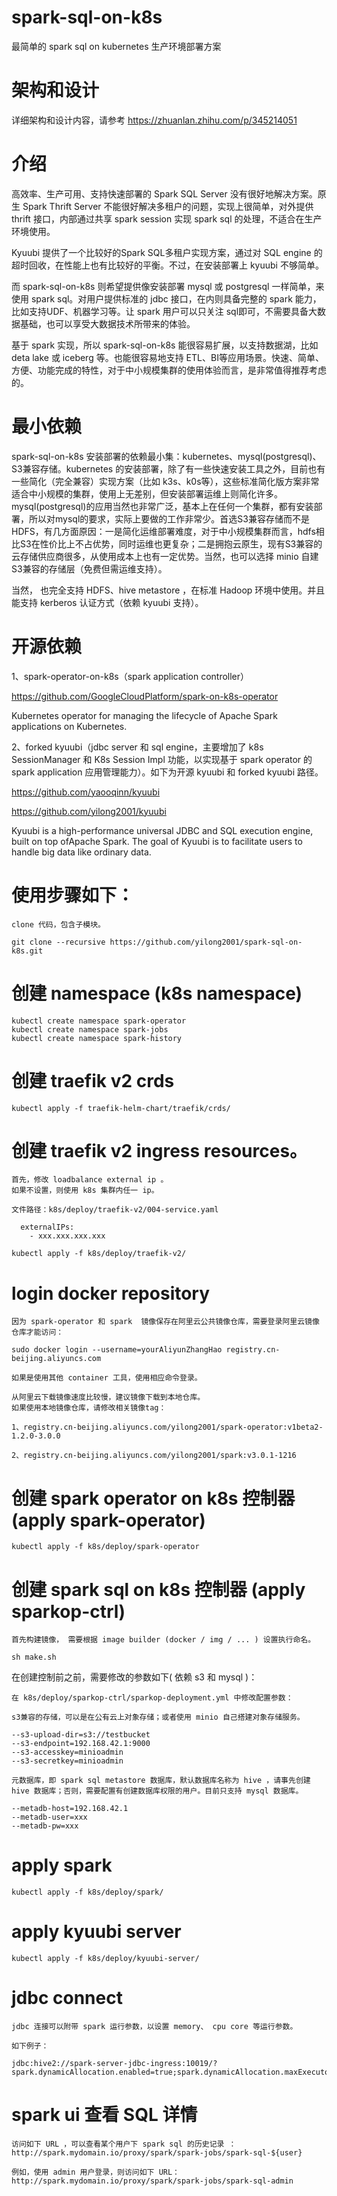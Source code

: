 # spark-sql-on-k8s
最简单的 spark sql on kubernetes 生产环境部署方案

# 架构和设计
详细架构和设计内容，请参考 https://zhuanlan.zhihu.com/p/345214051

# 介绍
高效率、生产可用、支持快速部署的 Spark SQL Server 没有很好地解决方案。原生 Spark Thrift Server 不能很好解决多租户的问题，实现上很简单，对外提供 thrift 接口，内部通过共享 spark session 实现 spark sql 的处理，不适合在生产环境使用。

Kyuubi 提供了一个比较好的Spark SQL多租户实现方案，通过对 SQL engine 的超时回收，在性能上也有比较好的平衡。不过，在安装部署上 kyuubi 不够简单。

而 spark-sql-on-k8s 则希望提供像安装部署 mysql 或 postgresql 一样简单，来使用 spark sql。对用户提供标准的 jdbc 接口，在内则具备完整的 spark 能力，比如支持UDF、机器学习等。让 spark 用户可以只关注 sql即可，不需要具备大数据基础，也可以享受大数据技术所带来的体验。

基于 spark 实现，所以 spark-sql-on-k8s 能很容易扩展，以支持数据湖，比如 deta lake 或 iceberg 等。也能很容易地支持 ETL、BI等应用场景。快速、简单、方便、功能完成的特性，对于中小规模集群的使用体验而言，是非常值得推荐考虑的。

# 最小依赖
spark-sql-on-k8s 安装部署的依赖最小集：kubernetes、mysql(postgresql)、S3兼容存储。kubernetes 的安装部署，除了有一些快速安装工具之外，目前也有一些简化（完全兼容）实现方案（比如 k3s、k0s等），这些标准简化版方案非常适合中小规模的集群，使用上无差别，但安装部署运维上则简化许多。mysql(postgresql)的应用当然也非常广泛，基本上在任何一个集群，都有安装部署，所以对mysql的要求，实际上要做的工作非常少。首选S3兼容存储而不是HDFS，有几方面原因：一是简化运维部署难度，对于中小规模集群而言，hdfs相比S3在性价比上不占优势，同时运维也更复杂；二是拥抱云原生，现有S3兼容的云存储供应商很多，从使用成本上也有一定优势。当然，也可以选择 minio 自建S3兼容的存储层（免费但需运维支持）。

当然， 也完全支持 HDFS、hive metastore ，在标准 Hadoop 环境中使用。并且能支持 kerberos 认证方式（依赖 kyuubi 支持）。

# 开源依赖
1、spark-operator-on-k8s（spark application controller）

https://github.com/GoogleCloudPlatform/spark-on-k8s-operator

Kubernetes operator for managing the lifecycle of Apache Spark applications on Kubernetes.

2、forked kyuubi（jdbc server 和 sql engine，主要增加了 k8s SessionManager 和 K8s Session Impl 功能，以实现基于 spark operator 的 spark application 应用管理能力）。如下为开源 kyuubi 和 forked kyuubi 路径。

https://github.com/yaooqinn/kyuubi

https://github.com/yilong2001/kyuubi

Kyuubi is a high-performance universal JDBC and SQL execution engine, built on top ofApache Spark. The goal of Kyuubi is to facilitate users to handle big data like ordinary data.


# 使用步骤如下：

```
clone 代码，包含子模块。

git clone --recursive https://github.com/yilong2001/spark-sql-on-k8s.git

```

# 创建 namespace (k8s namespace)

```
kubectl create namespace spark-operator
kubectl create namespace spark-jobs
kubectl create namespace spark-history

```

# 创建 traefik v2 crds

```
kubectl apply -f traefik-helm-chart/traefik/crds/
```

# 创建 traefik v2 ingress resources。

```
首先，修改 loadbalance external ip 。
如果不设置，则使用 k8s 集群内任一 ip。

文件路径：k8s/deploy/traefik-v2/004-service.yaml

  externalIPs:
    - xxx.xxx.xxx.xxx

kubectl apply -f k8s/deploy/traefik-v2/
```

# login docker repository
```
因为 spark-operator 和 spark  镜像保存在阿里云公共镜像仓库，需要登录阿里云镜像仓库才能访问：

sudo docker login --username=yourAliyunZhangHao registry.cn-beijing.aliyuncs.com

如果是使用其他 container 工具，使用相应命令登录。

从阿里云下载镜像速度比较慢，建议镜像下载到本地仓库。
如果使用本地镜像仓库，请修改相关镜像tag：

1、registry.cn-beijing.aliyuncs.com/yilong2001/spark-operator:v1beta2-1.2.0-3.0.0

2、registry.cn-beijing.aliyuncs.com/yilong2001/spark:v3.0.1-1216

```

# 创建 spark operator on k8s 控制器 (apply spark-operator)
```
kubectl apply -f k8s/deploy/spark-operator
```

# 创建 spark sql on k8s 控制器 (apply sparkop-ctrl)
```
首先构建镜像， 需要根据 image builder (docker / img / ... ) 设置执行命名。

sh make.sh 
```

在创建控制前之前，需要修改的参数如下( 依赖 s3 和 mysql )：
```
在 k8s/deploy/sparkop-ctrl/sparkop-deployment.yml 中修改配置参数：

s3兼容的存储，可以是在公有云上对象存储；或者使用 minio 自己搭建对象存储服务。

--s3-upload-dir=s3://testbucket
--s3-endpoint=192.168.42.1:9000
--s3-accesskey=minioadmin
--s3-secretkey=minioadmin

元数据库，即 spark sql metastore 数据库，默认数据库名称为 hive ，请事先创建 hive 数据库；否则，需要配置有创建数据库权限的用户。目前只支持 mysql 数据库。

--metadb-host=192.168.42.1
--metadb-user=xxx
--metadb-pw=xxx

```

# apply spark
```
kubectl apply -f k8s/deploy/spark/
```

# apply kyuubi server
```
kubectl apply -f k8s/deploy/kyuubi-server/
```


# jdbc connect
```
jdbc 连接可以附带 spark 运行参数，以设置 memory、 cpu core 等运行参数。

如下例子：

jdbc:hive2://spark-server-jdbc-ingress:10019/?spark.dynamicAllocation.enabled=true;spark.dynamicAllocation.maxExecutors=500;spark.shuffle.service.enabled=true;spark.executor.cores=3;spark.executor.memory=2g

```

# spark ui 查看 SQL 详情
```
访问如下 URL ，可以查看某个用户下 spark sql 的历史记录 ： 
http://spark.mydomain.io/proxy/spark/spark-jobs/spark-sql-${user}

例如，使用 admin 用户登录，则访问如下 URL：
http://spark.mydomain.io/proxy/spark/spark-jobs/spark-sql-admin

```


